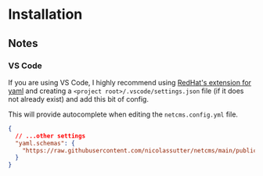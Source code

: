 # Installation

## Notes

### VS Code

If you are using VS Code, I highly recommend using [RedHat's extension for yaml](https://github.com/redhat-developer/vscode-yaml) and creating a `<project root>/.vscode/settings.json` file (if it does not already exist) and add this bit of config.

This will provide autocomplete when editing the `netcms.config.yml` file.

```json
{
  // ...other settings
  "yaml.schemas": {
    "https://raw.githubusercontent.com/nicolassutter/netcms/main/public/config.schema.json": "netcms.config.yml"
  }
}
```
